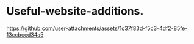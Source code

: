 # Useful-website-additions.


https://github.com/user-attachments/assets/1c37f83d-f5c3-4df2-85fe-13ccbccd34a5
